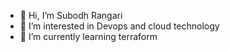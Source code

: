 - 👋 Hi, I’m Subodh Rangari 
- 👀 I’m interested in Devops and cloud technology
- 🌱 I’m currently learning terraform


<!---
rangarisubodh/rangarisubodh is a ✨ special ✨ repository because its `README.md` (this file) appears on your GitHub profile.
You can click the Preview link to take a look at your changes.
--->
